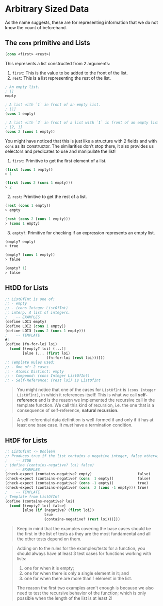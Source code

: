 # Arbitrary Sized Data
As the name suggests, these are for representing information that we do not know the count of beforehand.

## The `cons` primitive and Lists
```lisp
(cons <first> <rest>)
```
This represents a list constructed from 2 arguments:
1. `first`: This is the value to be added to the front of the list.
2. `rest`: This is a list representing the rest of the list.

```lisp
; An empty list.
; []
empty

; A list with `1` in front of an empty list.
; [1]
(cons 1 empty)

; A list with `2` in front of a list with `1` in front of an empty list.
; [2, 1]
(cons 2 (cons 1 empty))
```
You might have noticed that this is just like a structure with 2 fields and with `cons` as its constructor. The similarities don't stop there, it also provides us selectors and predicates to use and manipulate the list!
1. `first`: Primitive to get the first element of a list.
```lisp
(first (cons 1 empty))
> 1

(first (cons 2 (cons 1 empty)))
> 2
```

2. `rest`: Primitive to get the rest of a list.
```lisp
(rest (cons 1 empty))
> empty

(rest (cons 2 (cons 1 empty)))
> (cons 1 empty)
```

3. `empty?`: Primitive for checking if an expression represents an empty list.
```lisp
(empty? empty)
> true

(empty? (cons 1 empty))
> false

(empty? 1)
> false
```

## HtDD for Lists
```lisp
;; ListOfInt is one of:
;; - empty
;; - (cons Integer ListOfInt)
;; interp. A list of integers.
;    -- EXAMPLES
(define LOI1 empty)
(define LOI2 (cons 1 empty))
(define LOI3 (cons 2 (cons 1 empty)))
;    -- TEMPLATE
#;
(define (fn-for-loi loi)
  (cond [(empty? loi) (...)]
        [else (... (first loi)
                   (fn-for-loi (rest loi)))]))
;; Template Rules Used:
;; - One of: 2 cases
;; - Atomic Distinct: empty
;; - Compound: (cons Integer ListOfInt)
;; - Self-Reference: (rest loi) is ListOfInt
```
> You might notice that one of the cases for `ListOfInt` is `(cons Integer ListOfInt)`, in which it references itself! This is what we call **self-reference** and is the reason we implemented the recursive call in the template function. We call this kind of recursion, i.e. the one that is a consequence of self-reference, **natural recursion**.

> A self-referential data definition is well-formed if and only if it has at least one base case. It *must* have a termination condition.

## HtDF for Lists
```lisp
;; ListOfInt -> Boolean
;; Produces true if the list contains a negative integer, false otherwise.
;    -- STUB
; (define (contains-negative? loi) false)
;    -- EXAMPLES
(check-expect (contains-negative? empty)                     false)
(check-expect (contains-negative? (cons  1 empty))           false)
(check-expect (contains-negative? (cons -1 empty))           true)
(check-expect (contains-negative? (cons  2 (cons -1 empty))) true)
;    -- TEMPLATE
; Template from ListOfInt
(define (contains-negative? loi)
  (cond [(empty? loi) false]
        [else (if (negative? (first loi))
                  true
                  (contains-negative? (rest loi)))]))
```
> Keep in mind that the examples covering the base cases should be the first in the list of tests as they are the most fundamental and all the other tests depend on them.

> Adding on to the rules for the examples/tests for a function, you should always have at least 3 test cases for functions working with lists:
> 1. one for when it is empty;
> 2. one for when there is only a single element in it; and
> 3. one for when there are more than 1 element in the list.
> 
> The reason the first two examples aren't enough is because we also need to test the recursive behavior of the function; which is only possible when the length of the list is at least 2!
